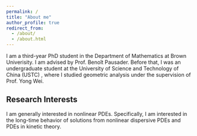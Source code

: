 ```yaml
---
permalink: /
title: "About me"
author_profile: true
redirect_from: 
  - /about/
  - /about.html
---
```


I am a third-year PhD student in the Department of Mathematics at Brown Univerisity. I am advised by Prof. Benoît Pausader. Before that, I was an undergraduate student at the University of Science and Technology of China (USTC) , where I studied geometric analysis under the supervision of Prof. Yong Wei.

## Research Interests

I am generally interested in nonlinear PDEs. Specifically, I am interested in the long-time behavior of solutions from nonlinear dispersive PDEs and PDEs in kinetic theory.

